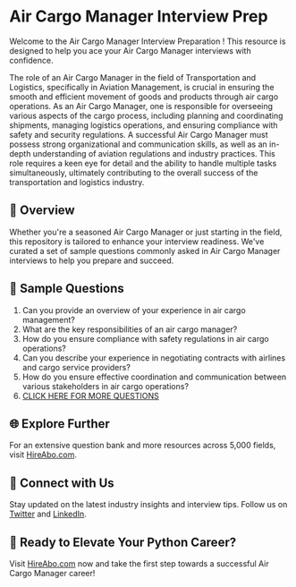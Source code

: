 # Air Cargo Manager Interview Prep

Welcome to the Air Cargo Manager Interview Preparation ! This resource is designed to help you ace your Air Cargo Manager interviews with confidence.

The role of an Air Cargo Manager in the field of Transportation and Logistics, specifically in Aviation Management, is crucial in ensuring the smooth and efficient movement of goods and products through air cargo operations. As an Air Cargo Manager, one is responsible for overseeing various aspects of the cargo process, including planning and coordinating shipments, managing logistics operations, and ensuring compliance with safety and security regulations. A successful Air Cargo Manager must possess strong organizational and communication skills, as well as an in-depth understanding of aviation regulations and industry practices. This role requires a keen eye for detail and the ability to handle multiple tasks simultaneously, ultimately contributing to the overall success of the transportation and logistics industry.

## 🚀 Overview

Whether you're a seasoned Air Cargo Manager or just starting in the field, this repository is tailored to enhance your interview readiness. We've curated a set of sample questions commonly asked in Air Cargo Manager interviews to help you prepare and succeed.

## 📝 Sample Questions

1. Can you provide an overview of your experience in air cargo management?
2. What are the key responsibilities of an air cargo manager?
3. How do you ensure compliance with safety regulations in air cargo operations?
4. Can you describe your experience in negotiating contracts with airlines and cargo service providers?
5. How do you ensure effective coordination and communication between various stakeholders in air cargo operations?
6. [CLICK HERE FOR MORE QUESTIONS](https://hireabo.com/job/23_3_12/Air%20Cargo%20Manager)

## 🌐 Explore Further

For an extensive question bank and more resources across 5,000 fields, visit [HireAbo.com](https://www.hireabo.com).

## 📱 Connect with Us

Stay updated on the latest industry insights and interview tips. Follow us on [Twitter](https://twitter.com/hireabo) and [LinkedIn](https://www.linkedin.com/in/hire-abo-3609972a8/).

## 🚀 Ready to Elevate Your Python Career?

Visit [HireAbo.com](https://www.hireabo.com) now and take the first step towards a successful Air Cargo Manager career!